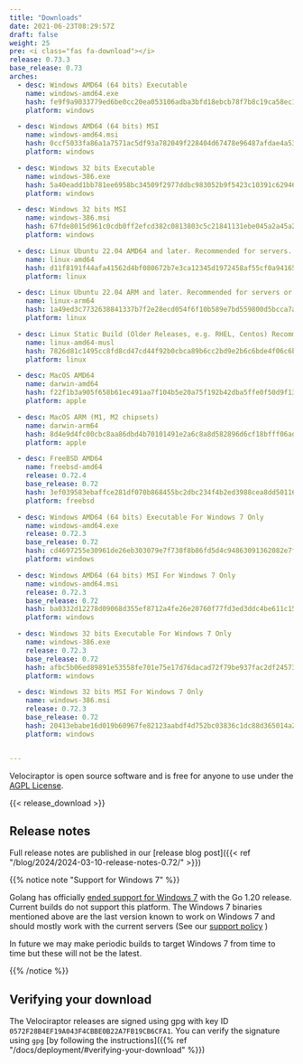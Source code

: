 ```yaml
---
title: "Downloads"
date: 2021-06-23T08:29:57Z
draft: false
weight: 25
pre: <i class="fas fa-download"></i>
release: 0.73.3
base_release: 0.73
arches:
  - desc: Windows AMD64 (64 bits) Executable
    name: windows-amd64.exe
    hash: fe9f9a9033779ed6be0cc20ea053106adba3bfd18ebcb78f7b8c19ca58ec105e
    platform: windows

  - desc: Windows AMD64 (64 bits) MSI
    name: windows-amd64.msi
    hash: 0ccf5033fa86a1a7571ac5df93a782049f228404d67478e96487afdae4a535ba
    platform: windows

  - desc: Windows 32 bits Executable
    name: windows-386.exe
    hash: 5a40eadd1bb781ee6958bc34509f2977ddbc983052b9f5423c10391c62946215
    platform: windows

  - desc: Windows 32 bits MSI
    name: windows-386.msi
    hash: 67fde8015d961c0cdb0ff2efcd382c0813803c5c21841131ebe045a2a45a23ac
    platform: windows

  - desc: Linux Ubuntu 22.04 AMD64 and later. Recommended for servers.
    name: linux-amd64
    hash: d11f8191f44afa41562d4bf080672b7e3ca12345d1972458af55cf0a941658fe
    platform: linux

  - desc: Linux Ubuntu 22.04 ARM and later. Recommended for servers or containers.
    name: linux-arm64
    hash: 1a49ed3c7732638841337b7f2e28ecd054f6f10b589e7bd559800d5bcca7a78d
    platform: linux

  - desc: Linux Static Build (Older Releases, e.g. RHEL, Centos) Recommended for clients.
    name: linux-amd64-musl
    hash: 7826d81c1495cc8fd8cd47cd44f92b0cbca89b6cc2bd9e2b6c6bde4f06c6b4dc
    platform: linux

  - desc: MacOS AMD64
    name: darwin-amd64
    hash: f22f1b3a905f658b61ec491aa7f104b5e20a75f192b42dba5ffe0f50d9f1353b
    platform: apple

  - desc: MacOS ARM (M1, M2 chipsets)
    name: darwin-arm64
    hash: 8d4e9d4fc00cbc8aa86dbd4b70101491e2a6c8a8d582896d6cf18bfff06ad56b
    platform: apple

  - desc: FreeBSD AMD64
    name: freebsd-amd64
    release: 0.72.4
    base_release: 0.72
    hash: 3ef039583ebaffce281df070b868455bc2dbc234f4b2ed3988cea8dd50116003
    platform: freebsd

  - desc: Windows AMD64 (64 bits) Executable For Windows 7 Only
    name: windows-amd64.exe
    release: 0.72.3
    base_release: 0.72
    hash: cd4697255e30961de26eb303079e7f738f8b86fd5d4c94863091362082e7fda9
    platform: windows

  - desc: Windows AMD64 (64 bits) MSI For Windows 7 Only
    name: windows-amd64.msi
    release: 0.72.3
    base_release: 0.72
    hash: ba0332d12278d09068d355ef8712a4fe26e20760f77fd3ed3ddc4be611c154f1
    platform: windows

  - desc: Windows 32 bits Executable For Windows 7 Only
    name: windows-386.exe
    release: 0.72.3
    base_release: 0.72
    hash: afbc5b06ed89891e53558fe701e75e17d76dacad72f79be937fac2df24573692
    platform: windows

  - desc: Windows 32 bits MSI For Windows 7 Only
    name: windows-386.msi
    release: 0.72.3
    base_release: 0.72
    hash: 20413ebabe16d019b60967fe82123aabdf4d752bc03836c1dc88d365014a247c
    platform: windows


---
```


Velociraptor is open source software and is free for anyone to use
under the [AGPL
License](https://github.com/Velocidex/velociraptor?tab=License-1-ov-file#readme).

{{< release_download >}}

## Release notes

Full release notes are published in our [release blog post]({{< ref "/blog/2024/2024-03-10-release-notes-0.72/" >}})

{{% notice note "Support for Windows 7" %}}

Golang has officially [ended support for Windows
7](https://github.com/golang/go/issues/57003) with the Go 1.20
release. Current builds do not support this platform. The Windows 7
binaries mentioned above are the last version known to work on Windows
7 and should mostly work with the current servers (See our [support
policy](https://docs.velociraptor.app/docs/overview/support/) )

In future we may make periodic builds to target Windows 7 from time to
time but these will not be the latest.

{{% /notice %}}


## Verifying your download

The Velociraptor releases are signed using gpg with key ID `0572F28B4EF19A043F4CBBE0B22A7FB19CB6CFA1`. You can verify the signature using `gpg` [by following the instructions]({{% ref "/docs/deployment/#verifying-your-download" %}})

